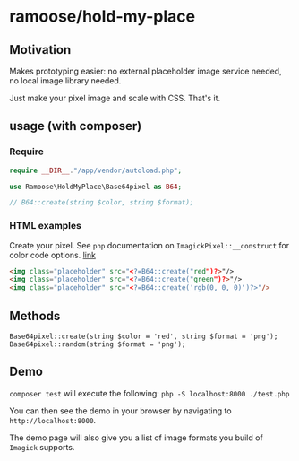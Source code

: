 # ramoose/hold-my-place
## Motivation
Makes prototyping easier: no external placeholder image service needed, no local image library needed.

Just make your pixel image and scale with CSS. That's it.

## usage (with composer)

### Require
```PHP
require __DIR__."/app/vendor/autoload.php";

use Ramoose\HoldMyPlace\Base64pixel as B64;

// B64::create(string $color, string $format);
```

### HTML examples

Create your pixel. See `php` documentation on `ImagickPixel::__construct` for color code options. [link](http://php.net/manual/en/imagickpixel.construct.php)

```html
<img class="placeholder" src="<?=B64::create("red")?>"/>
<img class="placeholder" src="<?=B64::create("green")?>"/>
<img class="placeholder" src="<?=B64::create('rgb(0, 0, 0)')?>"/>
```

## Methods
`Base64pixel::create(string $color = 'red', string $format = 'png');`
`Base64pixel::random(string $format = 'png');`


## Demo

`composer test` will execute the following: `php -S localhost:8000 ./test.php`

You can then see the demo in your browser by navigating to `http://localhost:8000`.

The demo page will also give you a list of image formats you build of `Imagick` supports.

